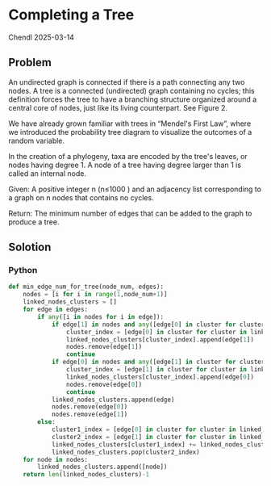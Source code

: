 # Completing a Tree

Chendl 2025-03-14

## Problem

An undirected graph is connected if there is a path connecting any two nodes. A tree is a connected (undirected) graph containing no cycles; this definition forces the tree to have a branching structure organized around a central core of nodes, just like its living counterpart. See Figure 2.

We have already grown familiar with trees in “Mendel's First Law”, where we introduced the probability tree diagram to visualize the outcomes of a random variable.

In the creation of a phylogeny, taxa are encoded by the tree's leaves, or nodes having degree 1. A node of a tree having degree larger than 1 is called an internal node.

Given: A positive integer n
 (n≤1000
) and an adjacency list corresponding to a graph on n
 nodes that contains no cycles.

Return: The minimum number of edges that can be added to the graph to produce a tree.

## Solotion

### Python

``` python
def min_edge_num_for_tree(node_num, edges):
	nodes = [i for i in range(1,node_num+1)]
	linked_nodes_clusters = []
	for edge in edges:
		if any([i in nodes for i in edge]):
			if edge[1] in nodes and any([edge[0] in cluster for cluster in linked_nodes_clusters]):
				cluster_index = [edge[0] in cluster for cluster in linked_nodes_clusters].index(True)
				linked_nodes_clusters[cluster_index].append(edge[1])
				nodes.remove(edge[1])
				continue
			if edge[0] in nodes and any([edge[1] in cluster for cluster in linked_nodes_clusters]):
				cluster_index = [edge[1] in cluster for cluster in linked_nodes_clusters].index(True)
				linked_nodes_clusters[cluster_index].append(edge[0])
				nodes.remove(edge[0])
				continue
			linked_nodes_clusters.append(edge)
			nodes.remove(edge[0])
			nodes.remove(edge[1])
		else:
			cluster1_index = [edge[0] in cluster for cluster in linked_nodes_clusters].index(True)
			cluster2_index = [edge[1] in cluster for cluster in linked_nodes_clusters].index(True)
			linked_nodes_clusters[cluster1_index] += linked_nodes_clusters[cluster2_index]
			linked_nodes_clusters.pop(cluster2_index)
	for node in nodes:
		linked_nodes_clusters.append([node])
	return len(linked_nodes_clusters)-1
```
